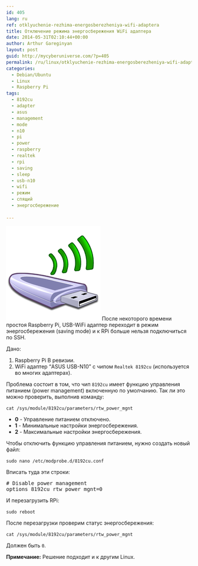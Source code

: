 ```yaml
---
id: 405
lang: ru
ref: otklyuchenie-rezhima-energosberezheniya-wifi-adaptera
title: Отключение режима энергосбережения WiFi адаптера
date: 2014-05-31T02:10:44+00:00
author: Arthur Gareginyan
layout: post
guid: http://mycyberuniverse.com/?p=405
permalink: /ru/linux/otklyuchenie-rezhima-energosberezheniya-wifi-adaptera.html
categories:
  - Debian/Ubuntu
  - Linux
  - Raspberry Pi
tags:
  - 8192cu
  - adapter
  - asus
  - management
  - mode
  - n10
  - pi
  - power
  - raspberry
  - realtek
  - rpi
  - saving
  - sleep
  - usb-n10
  - wifi
  - режим
  - спящий
  - энергосбережение

---
```


![thumb](/images/WiFi.png)
После некоторого времени простоя Raspberry Pi, USB-WiFi адаптер переходит в режим энергосбережения (saving mode) и к RPi больше нельзя подключиться по SSH.

Дано:

1. Raspberry Pi B ревизии.
2. WiFi адаптер “ASUS USB-N10” с чипом `Realtek 8192cu` (используется во многих адаптерах).
 

Проблема состоит в том, что чип `8192cu` имеет функцию управления питанием (power management) включенную по умолчанию. Так ли это можно проверить, выполнив команду:

```
cat /sys/module/8192cu/parameters/rtw_power_mgnt
```

* **0** - Управление питанием отключено.
* **1** - Минимальные настройки энергосбережения.
* **2** - Максимальные настройки энергосбережения.

Чтобы отключить функцию управления питанием, нужно создать новый файл:

```
sudo nano /etc/modprobe.d/8192cu.conf
```

Вписать туда эти строки:

<pre>
# Disable power management
options 8192cu rtw_power_mgnt=0
</pre>

И перезагрузить RPi:

```
sudo reboot
```

После перезагрузки проверим статус энергосбережения:

```
cat /sys/module/8192cu/parameters/rtw_power_mgnt
```

Должен быть `0`.

**Примечание:** Решение подходит и к другим Linux.
